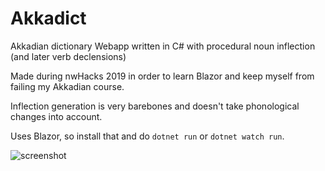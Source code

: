 # Akkadict
Akkadian dictionary Webapp written in C# with procedural noun inflection (and later verb declensions)

Made during nwHacks 2019 in order to learn Blazor and keep myself from failing my Akkadian course.

Inflection generation is very barebones and doesn't take phonological changes into account.

Uses Blazor, so install that and do `dotnet run` or `dotnet watch run`.

![screenshot](https://i.imgur.com/XjMMEm3.png)
